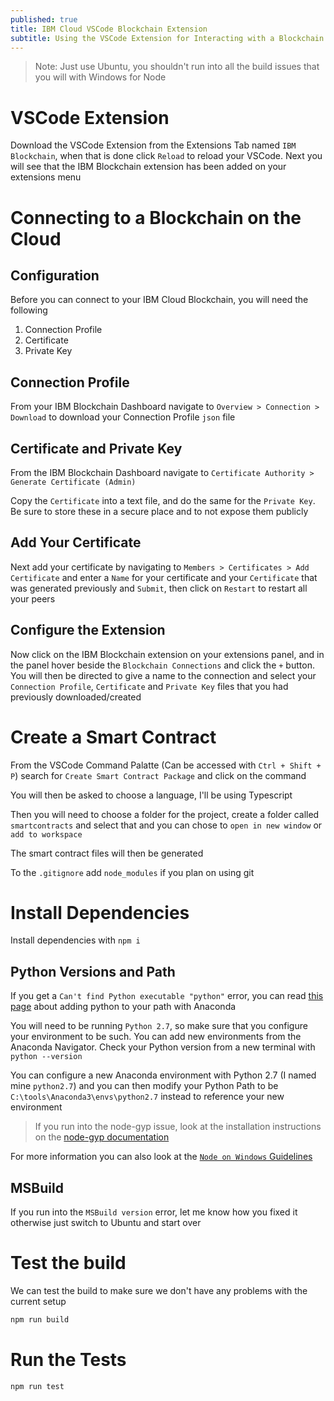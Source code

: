 ```yaml
---
published: true
title: IBM Cloud VSCode Blockchain Extension
subtitle: Using the VSCode Extension for Interacting with a Blockchain
---
```


> Note: Just use Ubuntu, you shouldn't run into all the build issues that you will with Windows for Node

# VSCode Extension

Download the VSCode Extension from the Extensions Tab named `IBM Blockchain`, when that is done click `Reload` to reload your VSCode. Next you will see that the IBM Blockchain extension has been added on your extensions menu

# Connecting to a Blockchain on the Cloud

## Configuration

Before you can connect to your IBM Cloud Blockchain, you will need the following

1. Connection Profile
2. Certificate
3. Private Key

## Connection Profile

From your IBM Blockchain Dashboard navigate to `Overview > Connection > Download` to download your Connection Profile `json` file

## Certificate and Private Key

From the IBM Blockchain Dashboard navigate to `Certificate Authority > Generate Certificate (Admin)`

Copy the `Certificate` into a text file, and do the same for the `Private Key`. Be sure to store these in a secure place and to not expose them publicly

## Add Your Certificate

Next add your certificate by navigating to `Members > Certificates > Add Certificate` and enter a `Name` for your certificate and your `Certificate` that was generated previously and `Submit`, then click on `Restart` to restart all your peers

## Configure the Extension

Now click on the IBM Blockchain extension on your extensions panel, and in the panel hover beside the `Blockchain Connections` and click the `+` button. You will then be directed to give a name to the connection and select your `Connection Profile`, `Certificate` and `Private Key` files that you had previously downloaded/created

# Create a Smart Contract

From the VSCode Command Palatte (Can be accessed with `Ctrl + Shift + P`) search for `Create Smart Contract Package` and click on the command

You will then be asked to choose a language, I'll be using Typescript

Then you will need to choose a folder for the project, create a folder called `smartcontracts` and select that and you can chose to `open in new window` or `add to workspace`

The smart contract files will then be generated

To the `.gitignore` add `node_modules` if you plan on using git

# Install Dependencies

Install dependencies with `npm i`

## Python Versions and Path

If you get a `Can't find Python executable "python"` error, you can read [this page](https://docs.anaconda.com/anaconda/user-guide/tasks/integration/python-path/) about adding python to your path with Anaconda

You will need to be running `Python 2.7`, so make sure that you configure your environment to be such. You can add new environments from the Anaconda Navigator. Check your Python version from a new terminal with `python --version`

You can configure a new Anaconda environment with Python 2.7 (I named mine `python2.7`) and you can then modify your Python Path to be `C:\tools\Anaconda3\envs\python2.7` instead to reference your new environment

> If you run into the node-gyp issue, look at the installation instructions on the [node-gyp documentation](https://github.com/nodejs/node-gyp#on-windows)

For more information you can also look at the [`Node on Windows` Guidelines](https://github.com/Microsoft/nodejs-guidelines/blob/master/windows-environment.md)

## MSBuild

If you run into the `MSBuild version` error, let me know how you fixed it otherwise just switch to Ubuntu and start over

# Test the build

We can test the build to make sure we don't have any problems with the current setup

```bash
npm run build
```

# Run the Tests

```bash
npm run test
```
